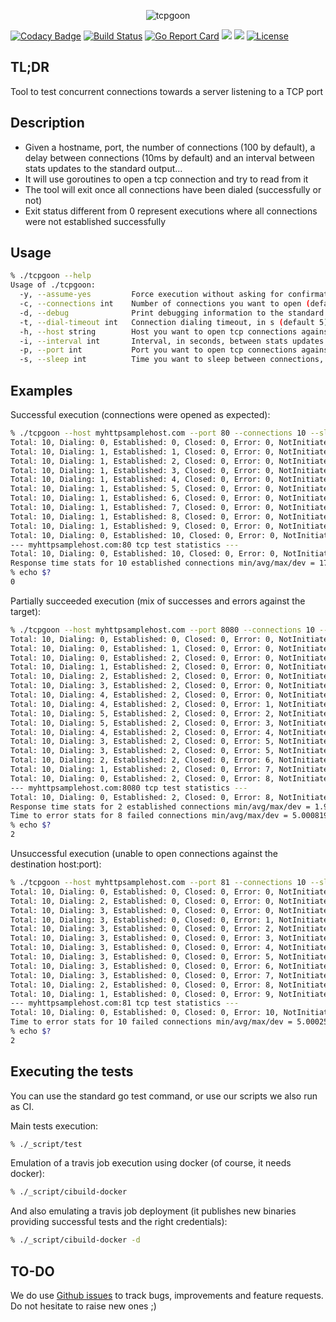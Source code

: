 <p align="center">
<img src="http://www.confusedcoders.com/wp-content/uploads/2016/10/golang-1.jpg" alt="tcpgoon" title="tcpgoon" />
</p>

[![Codacy Badge](https://api.codacy.com/project/badge/Grade/b211244c4a674049864d45020aa8e883)](https://www.codacy.com/app/dachad/tcpgoon?utm_source=github.com&amp;utm_medium=referral&amp;utm_content=dachad/tcpgoon&amp;utm_campaign=Badge_Grade)
[![Build Status](https://travis-ci.org/dachad/tcpgoon.svg?branch=master)](https://travis-ci.org/dachad/tcpgoon)
[![Go Report Card](https://goreportcard.com/badge/github.com/dachad/tcpgoon)](https://goreportcard.com/report/github.com/dachad/tcpgoon)
[![](https://images.microbadger.com/badges/image/dachad/tcpgoon.svg)](https://microbadger.com/images/dachad/tcpgoon "Get your own image badge on microbadger.com")
[![](https://images.microbadger.com/badges/version/dachad/tcpgoon.svg)](https://microbadger.com/images/dachad/tcpgoon "Get your own version badge on microbadger.com")
[![License](https://img.shields.io/badge/license-MIT-blue.svg)](https://github.com/dachad/tcpgoon/blob/master/LICENSE)

## TL;DR

Tool to test concurrent connections towards a server listening to a TCP port

## Description

- Given a hostname, port, the number of connections (100 by default), 
a delay between connections (10ms by default) and an interval between stats
updates to the standard output...
- It will use goroutines to open a tcp connection and try to read from it
- The tool will exit once all connections have been dialed (successfully or not)
- Exit status different from 0 represent executions where all connections were not 
established successfully

## Usage

```bash
% ./tcpgoon --help
Usage of ./tcpgoon:
  -y, --assume-yes         Force execution without asking for confirmation
  -c, --connections int    Number of connections you want to open (default 100)
  -d, --debug              Print debugging information to the standard error
  -t, --dial-timeout int   Connection dialing timeout, in s (default 5)
  -h, --host string        Host you want to open tcp connections against (Required)
  -i, --interval int       Interval, in seconds, between stats updates (default 1)
  -p, --port int           Port you want to open tcp connections against (Required)
  -s, --sleep int          Time you want to sleep between connections, in ms (default 10)
```

## Examples

Successful execution (connections were opened as expected):
```bash
% ./tcpgoon --host myhttpsamplehost.com --port 80 --connections 10 --sleep 999 -y 
Total: 10, Dialing: 0, Established: 0, Closed: 0, Error: 0, NotInitiated: 10
Total: 10, Dialing: 1, Established: 1, Closed: 0, Error: 0, NotInitiated: 8
Total: 10, Dialing: 1, Established: 2, Closed: 0, Error: 0, NotInitiated: 7
Total: 10, Dialing: 1, Established: 3, Closed: 0, Error: 0, NotInitiated: 6
Total: 10, Dialing: 1, Established: 4, Closed: 0, Error: 0, NotInitiated: 5
Total: 10, Dialing: 1, Established: 5, Closed: 0, Error: 0, NotInitiated: 4
Total: 10, Dialing: 1, Established: 6, Closed: 0, Error: 0, NotInitiated: 3
Total: 10, Dialing: 1, Established: 7, Closed: 0, Error: 0, NotInitiated: 2
Total: 10, Dialing: 1, Established: 8, Closed: 0, Error: 0, NotInitiated: 1
Total: 10, Dialing: 1, Established: 9, Closed: 0, Error: 0, NotInitiated: 0
Total: 10, Dialing: 0, Established: 10, Closed: 0, Error: 0, NotInitiated: 0
--- myhttpsamplehost.com:80 tcp test statistics ---
Total: 10, Dialing: 0, Established: 10, Closed: 0, Error: 0, NotInitiated: 0
Response time stats for 10 established connections min/avg/max/dev = 17.929ms/19.814ms/29.811ms/3.353ms
% echo $?
0
```

Partially succeeded execution (mix of successes and errors against the target):
```bash
% ./tcpgoon --host myhttpsamplehost.com --port 8080 --connections 10 --sleep 999 -y
Total: 10, Dialing: 0, Established: 0, Closed: 0, Error: 0, NotInitiated: 10
Total: 10, Dialing: 0, Established: 1, Closed: 0, Error: 0, NotInitiated: 9
Total: 10, Dialing: 0, Established: 2, Closed: 0, Error: 0, NotInitiated: 8
Total: 10, Dialing: 1, Established: 2, Closed: 0, Error: 0, NotInitiated: 7
Total: 10, Dialing: 2, Established: 2, Closed: 0, Error: 0, NotInitiated: 6
Total: 10, Dialing: 3, Established: 2, Closed: 0, Error: 0, NotInitiated: 5
Total: 10, Dialing: 4, Established: 2, Closed: 0, Error: 0, NotInitiated: 4
Total: 10, Dialing: 4, Established: 2, Closed: 0, Error: 1, NotInitiated: 3
Total: 10, Dialing: 5, Established: 2, Closed: 0, Error: 2, NotInitiated: 1
Total: 10, Dialing: 5, Established: 2, Closed: 0, Error: 3, NotInitiated: 0
Total: 10, Dialing: 4, Established: 2, Closed: 0, Error: 4, NotInitiated: 0
Total: 10, Dialing: 3, Established: 2, Closed: 0, Error: 5, NotInitiated: 0
Total: 10, Dialing: 3, Established: 2, Closed: 0, Error: 5, NotInitiated: 0
Total: 10, Dialing: 2, Established: 2, Closed: 0, Error: 6, NotInitiated: 0
Total: 10, Dialing: 1, Established: 2, Closed: 0, Error: 7, NotInitiated: 0
Total: 10, Dialing: 0, Established: 2, Closed: 0, Error: 8, NotInitiated: 0
--- myhttpsamplehost.com:8080 tcp test statistics ---
Total: 10, Dialing: 0, Established: 2, Closed: 0, Error: 8, NotInitiated: 0
Response time stats for 2 established connections min/avg/max/dev = 1.914ms/2.013ms/2.113ms/99µs
Time to error stats for 8 failed connections min/avg/max/dev = 5.000819s/5.002496s/5.004758s/1.448ms
% echo $?
2
```

Unsuccessful execution (unable to open connections against the destination host:port):
```bash
% ./tcpgoon --host myhttpsamplehost.com --port 81 --connections 10 --sleep 999 -y
Total: 10, Dialing: 0, Established: 0, Closed: 0, Error: 0, NotInitiated: 10
Total: 10, Dialing: 2, Established: 0, Closed: 0, Error: 0, NotInitiated: 8
Total: 10, Dialing: 3, Established: 0, Closed: 0, Error: 0, NotInitiated: 7
Total: 10, Dialing: 3, Established: 0, Closed: 0, Error: 1, NotInitiated: 6
Total: 10, Dialing: 3, Established: 0, Closed: 0, Error: 2, NotInitiated: 5
Total: 10, Dialing: 3, Established: 0, Closed: 0, Error: 3, NotInitiated: 4
Total: 10, Dialing: 3, Established: 0, Closed: 0, Error: 4, NotInitiated: 3
Total: 10, Dialing: 3, Established: 0, Closed: 0, Error: 5, NotInitiated: 2
Total: 10, Dialing: 3, Established: 0, Closed: 0, Error: 6, NotInitiated: 1
Total: 10, Dialing: 3, Established: 0, Closed: 0, Error: 7, NotInitiated: 0
Total: 10, Dialing: 2, Established: 0, Closed: 0, Error: 8, NotInitiated: 0
Total: 10, Dialing: 1, Established: 0, Closed: 0, Error: 9, NotInitiated: 0
--- myhttpsamplehost.com:81 tcp test statistics ---
Total: 10, Dialing: 0, Established: 0, Closed: 0, Error: 10, NotInitiated: 0
Time to error stats for 10 failed connections min/avg/max/dev = 5.00025s/5.001741s/5.00317s/908µs
% echo $?
2
```

## Executing the tests

You can use the standard go test command, or use our scripts we also run as CI.

Main tests execution:
```bash
% ./_script/test
```

Emulation of a travis job execution using docker (of course, it needs docker):
```bash
% ./_script/cibuild-docker
```

And also emulating a travis job deployment (it publishes new binaries
providing successful tests and the right credentials):
```bash
% ./_script/cibuild-docker -d
```

## TO-DO

We do use [Github issues](/issues/) to track bugs, improvements and feature requests. Do not hesitate
to raise new ones ;)

